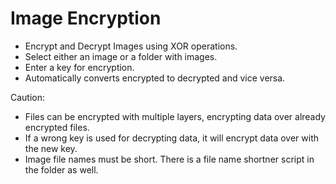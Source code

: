 # Image Encryption

- Encrypt and Decrypt Images using XOR operations.
- Select either an image or a folder with images.
- Enter a key for encryption.
- Automatically converts encrypted to decrypted and vice versa.

Caution:

- Files can be encrypted with multiple layers, encrypting data over already encrypted files.
- If a wrong key is used for decrypting data, it will encrypt data over with the new key.
- Image file names must be short. There is a file name shortner script in the folder as well.
